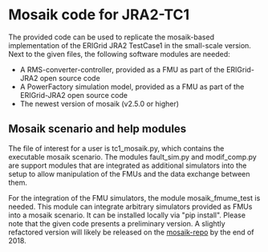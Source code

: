 Mosaik code for JRA2-TC1
========================

The provided code can be used to replicate the mosaik-based implementation
of the ERIGrid JRA2 TestCase1 in the small-scale version.
Next to the given files, the following software modules are needed:

* A RMS-converter-controller, provided as a FMU as part of the ERIGrid-JRA2 open source code
* A PowerFactory simulation model, provided as a FMU as part of the ERIGrid-JRA2 open source code
* The newest version of mosaik (v2.5.0 or higher)

## Mosaik scenario and help modules

The file of interest for a user is tc1_mosaik.py, which contains the executable mosaik scenario.
The modules fault_sim.py and modif_comp.py are support modules that are integrated as additional
simulators into the setup to allow manipulation of the FMUs and the data exchange between them.

For the integration of the FMU simulators, the module mosaik_fmume_test is needed.
This module can integrate arbitrary simulators provided as FMUs into a mosaik scenario.
It can be installed locally via "pip install".
Please note that the given code presents a preliminary version. 
A slightly refactored version will likely be released on the
[mosaik-repo](https://bitbucket.org/mosaik/)
by the end of 2018.